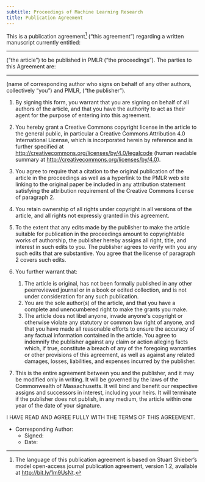```yaml
---
subtitle: Proceedings of Machine Learning Research
title: Publication Agreement
---
```


This is a publication agreement[^language] (“this agreement”) regarding a written manuscript currently entitled:

---

(“the article”) to be published in PMLR (“the proceedings”). The parties to this Agreement are:

---

(name of corresponding author who signs on behalf of any other authors, collectively “you”) and PMLR, (“the publisher”).

1. By signing this form, you warrant that you are signing on behalf of all authors of the article, and that you have the authority to act as their agent for the purpose of entering into this agreement.

2. You hereby grant a Creative Commons copyright license in the article to the
general public, in particular a Creative Commons Attribution 4.0 International
License, which is incorporated herein by reference and is further specified at
http://creativecommons.org/licenses/by/4.0/legalcode (human readable summary
at http://creativecommons.org/licenses/by/4.0).

3. You agree to require that a citation to the original publication of the article in the proceedings as well as a hyperlink to the PMLR web site linking to the original paper be included in any attribution statement satisfying the attribution requirement of the Creative Commons license of paragraph 2.

4. You retain ownership of all rights under copyright in all versions of the article, and all rights not expressly granted in this agreement.

5. To the extent that any edits made by the publisher to make the article suitable for publication in the proceedings amount to copyrightable works of authorship, the publisher hereby assigns all right, title, and interest in such edits to you. The publisher agrees to verify with you any such edits that are substantive. You agree that the license of paragraph 2 covers such edits.

6. You further warrant that:

    1. The article is original, has not been formally published in any other    peerreviewed journal or in a book or edited collection, and is not under
consideration for any such publication.
    2. You are the sole author(s) of the article, and that you have a complete and unencumbered right to make the grants you make.
    3. The article does not libel anyone, invade anyone's copyright or otherwise violate any statutory or common law right of anyone, and that you have made all reasonable efforts to ensure the accuracy of any factual information contained in the article. You agree to indemnify the publisher against any claim or action alleging facts which, if true, constitute a breach of any of the foregoing warranties or other provisions of this agreement, as well as against any related damages, losses, liabilities, and expenses incurred by the publisher.
	
7. This is the entire agreement between you and the publisher, and it may be
modified only in writing. It will be governed by the laws of the Commonwealth of
Massachusetts. It will bind and benefit our respective assigns and successors in
interest, including your heirs. It will terminate if the publisher does not publish, in any medium, the article within one year of the date of your signature.

I HAVE READ AND AGREE FULLY WITH THE TERMS OF THIS AGREEMENT.

* Corresponding Author:
    * Signed:
    * Date:


[^language]: The language of this publication agreement is based on Stuart Shieber’s model open-access journal publication agreement, version 1.2, available at http://bit.ly/1m9UsNt.
